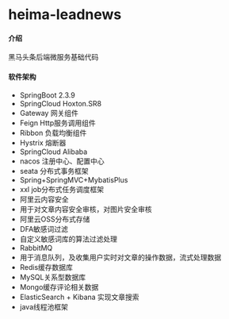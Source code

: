 # heima-leadnews
#### 介绍
黑马头条后端微服务基础代码

#### 软件架构




- SpringBoot 2.3.9
- SpringCloud Hoxton.SR8
- 	Gateway 网关组件
- 	Feign Http服务调用组件
- 	Ribbon 负载均衡组件
- 	Hystrix 熔断器
- SpringCloud Alibaba
- 	nacos 注册中心、配置中心
- 	seata 分布式事务框架
- Spring+SpringMVC+MybatisPlus
- xxl job分布式任务调度框架  
- 阿里云内容安全
- 	用于对文章内容安全审核，对图片安全审核
- 阿里云OSS分布式存储
- DFA敏感词过滤
- 	自定义敏感词库的算法过滤处理
- RabbitMQ
- 	用于消息队列，及收集用户实时对文章的操作数据，流式处理数据
- Redis缓存数据库
- MySQL关系型数据库
- Mongo缓存评论相关数据
- ElasticSearch + Kibana 实现文章搜索
- java线程池框架

